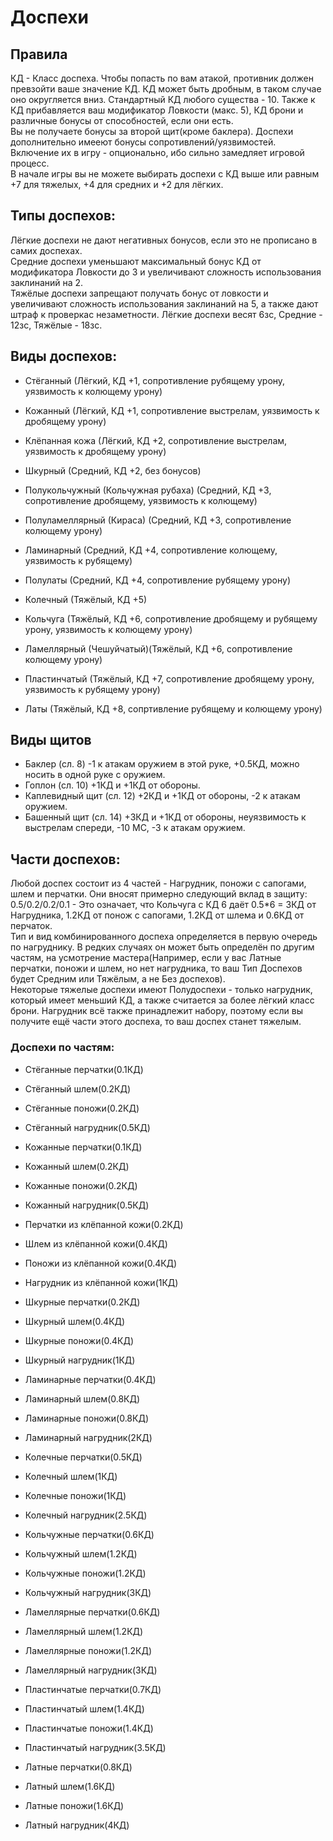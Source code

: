 # Доспехи

## Правила
КД - Класс доспеха. Чтобы попасть по вам атакой, противник должен превзойти ваше значение КД. КД может быть дробным, в таком случае оно округляется вниз. Стандартный КД любого существа - 10. Также к КД прибавляется ваш модификатор Ловкости (макс. 5), КД брони и различные бонусы от способностей, если они есть.  
Вы не получаете бонусы за второй щит(кроме баклера).
Доспехи дополнительно имееют бонусы сопротивлений/уязвимостей. Включение их в игру - опционально, ибо сильно замедляет игровой процесс.  
В начале игры вы не можете выбирать доспехи с КД выше или равным +7 для тяжелых, +4 для средних и +2 для лёгких.

## Типы доспехов:
Лёгкие доспехи не дают негативных бонусов, если это не прописано в самих доспехах.  
Средние доспехи уменьшают максимальный бонус КД от модификатора Ловкости до 3 и увеличивают сложность использования заклинаний на 2.  
Тяжёлые доспехи запрещают получать бонус от ловкости и увеличивают сложность использования заклинаний на 5, а также дают штраф к проверкас незаметности.
Лёгкие доспехи весят 6зс, Средние - 12зс, Тяжёлые - 18зс.

## Виды доспехов:
- Стёганный (Лёгкий, КД +1, сопротивление рубящему урону, уязвимость к колющему урону) 
- Кожанный (Лёгкий, КД +1, сопротивление выстрелам, уязвимость к дробящему урону)
- Клёпанная кожа (Лёгкий, КД +2, сопротивление выстрелам, уязвимость к дробящему урону)

- Шкурный (Средний, КД +2, без бонусов)
- Полукольчужный (Кольчужная рубаха) (Средний, КД +3, сопротивление дробящему, уязвимость к колющему)
- Полуламеллярный (Кираса) (Средний, КД +3, сопротивление колющему урону)
- Ламинарный (Средний, КД +4, сопротивление колющему, уязвимость к рубящему) 
- Полулаты (Средний, КД +4, сопротивление рубящему урону)

- Колечный (Тяжёлый, КД +5)
- Кольчуга (Тяжёлый, КД +6, сопротивление дробящему и рубящему урону, уязвимость к колющему урону) 
- Ламеллярный (Чешуйчатый)(Тяжёлый, КД +6, сопротивление колющему урону)
- Пластинчатый (Тяжёлый, КД +7, сопротивление дробящему урону, уязвимость к рубящему урону) 
- Латы (Тяжёлый, КД +8, сопртивление рубящему и колющему урону) 

## Виды щитов


- Баклер (сл. 8) -1 к атакам оружием в этой руке, +0.5КД, можно носить в одной руке с оружием.
- Гоплон (сл. 10) +1КД и +1КД от обороны.
- Каплевидный щит (сл. 12) +2КД и +1КД от обороны, -2 к атакам оружием.
- Башенный щит (сл. 14) +3КД и +1КД от обороны, неуязвимость к выстрелам спереди, -10 МС, -3 к атакам оружием. 

## Части доспехов:
Любой доспех состоит из 4 частей - Нагрудник, поножи с сапогами, шлем и перчатки. Они вносят примерно следующий вклад в защиту: 0.5/0.2/0.2/0.1 - Это означает, что Кольчуга с КД 6 даёт 0.5*6 = 3КД от Нагрудника, 1.2КД от понож с сапогами, 1.2КД от шлема и 0.6КД от перчаток.  
Тип и вид комбинированного доспеха определяется в первую очередь по нагруднику. В редких случаях он может быть определён по другим частям, на усмотрение мастера(Например, если у вас Латные перчатки, поножи и шлем, но нет нагрудника, то ваш Тип Доспехов будет Средним или Тяжёлым, а не Без доспехов).  
Некоторые тяжелые доспехи имеют Полудоспехи - только нагрудник, который имеет меньший КД, а также считается за более лёгкий класс брони. Нагрудник всё также принадлежит набору, поэтому если вы получите ещё части этого доспеха, то ваш доспех станет тяжелым. 

### Доспехи по частям:

* Стёганные перчатки(0.1КД)
* Стёганный шлем(0.2КД)
* Стёганные поножи(0.2КД)
* Стёганный нагрудник(0.5КД)
  
* Кожанные перчатки(0.1КД)
* Кожанный шлем(0.2КД)
* Кожанные поножи(0.2КД)
* Кожанный нагрудник(0.5КД)

* Перчатки из клёпанной кожи(0.2КД)
* Шлем из клёпанной кожи(0.4КД)
* Поножи из клёпанной кожи(0.4КД)
* Нагрудник из клёпанной кожи(1КД)

* Шкурные перчатки(0.2КД)
* Шкурный шлем(0.4КД)
* Шкурные поножи(0.4КД)
* Шкурный нагрудник(1КД)

* Ламинарные перчатки(0.4КД)
* Ламинарный шлем(0.8КД)
* Ламинарные поножи(0.8КД)
* Ламинарный нагрудник(2КД)

* Колечные перчатки(0.5КД)
* Колечный шлем(1КД)
* Колечные поножи(1КД)
* Колечный нагрудник(2.5КД)
  
* Кольчужные перчатки(0.6КД)
* Кольчужный шлем(1.2КД)
* Кольчужные поножи(1.2КД)
* Кольчужный нагрудник(3КД)

* Ламеллярные перчатки(0.6КД)
* Ламеллярный шлем(1.2КД)
* Ламеллярные поножи(1.2КД)
* Ламеллярный нагрудник(3КД)

* Пластинчатые перчатки(0.7КД)
* Пластинчатый шлем(1.4КД)
* Пластинчатые поножи(1.4КД)
* Пластинчатый нагрудник(3.5КД)

* Латные перчатки(0.8КД)
* Латный шлем(1.6КД)
* Латные поножи(1.6КД)
* Латный нагрудник(4КД)

